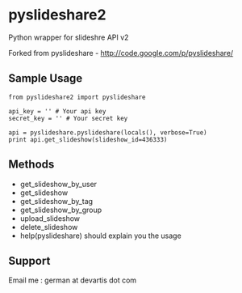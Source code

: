 pyslideshare2
=============

Python wrapper for slideshre API v2

Forked from pyslideshare - http://code.google.com/p/pyslideshare/

Sample Usage
------------

    from pyslideshare2 import pyslideshare

    api_key = '' # Your api key
    secret_key = '' # Your secret key

    api = pyslideshare.pyslideshare(locals(), verbose=True)
    print api.get_slideshow(slideshow_id=436333)

Methods
-------

* get_slideshow_by_user
* get_slideshow
* get_slideshow_by_tag
* get_slideshow_by_group
* upload_slideshow
* delete_slideshow
* help(pyslideshare) should explain you the usage

Support
-------

Email me : german at devartis dot com

